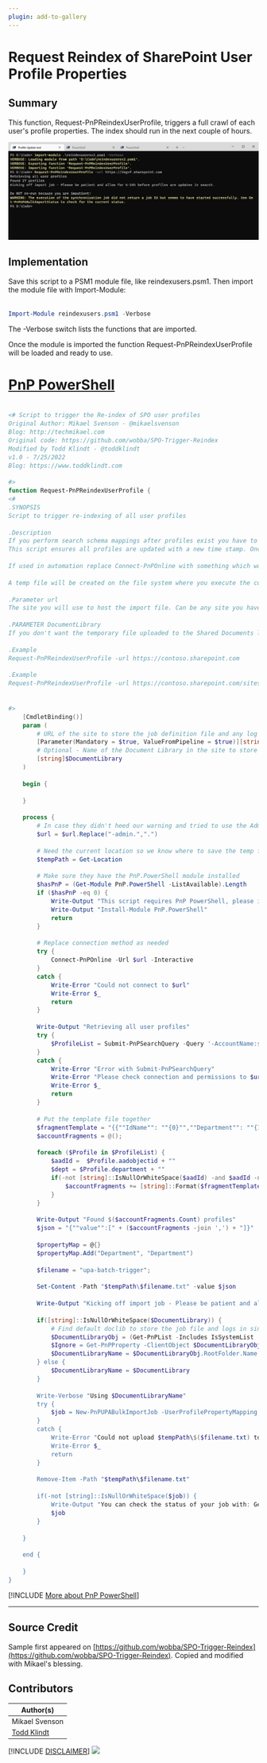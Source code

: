 ```yaml
---
plugin: add-to-gallery
---
```


# Request Reindex of SharePoint User Profile Properties

## Summary

This function, Request-PnPReindexUserProfile, triggers a full crawl of each user's profile properties. The index should run in the next couple of hours.

![Example Screenshot](assets/example.png)

## Implementation
Save this script to a PSM1 module file, like reindexusers.psm1. Then import the module file with Import-Module:
```powershell

Import-Module reindexusers.psm1 -Verbose

```
The -Verbose switch lists the functions that are imported.

Once the module is imported the function Request-PnPReindexUserProfile will be loaded and ready to use.

# [PnP PowerShell](#tab/pnpps)

```powershell

<# Script to trigger the Re-index of SPO user profiles
Original Author: Mikael Svenson - @mikaelsvenson
Blog: http://techmikael.com
Original code: https://github.com/wobba/SPO-Trigger-Reindex 
Modified by Todd Klindt - @toddklindt
v1.0 - 7/25/2022
Blog: https://www.toddklindt.com

#>
function Request-PnPReindexUserProfile {
<#
.SYNOPSIS
Script to trigger re-indexing of all user profiles

.Description
If you perform search schema mappings after profiles exist you have to update the last modified time on a profile for it to be re-indexed.
This script ensures all profiles are updated with a new time stamp. Once the import job completes allow 4-24h for profiles to be updated in search.

If used in automation replace Connect-PnPOnline with something which works for you. 

A temp file will be created on the file system where you execute the command. That temp file will also be uploaded to the "Shared Documents" library in the site you pass in the -url parameter. The account you connect with must have write permission to the -url site and have the SharePoint Admin role in the tenant. 

.Parameter url
The site you will use to host the import file. Can be any site you have write access to. DO NOT use the admin site.

.PARAMETER DocumentLibrary
If you don't want the temporary file uploaded to the Shared Documents library of your site, specific a different library here. Use Get-PnPList after connecting to get a list of the available document libraries. 

.Example 
Request-PnPReindexUserProfile -url https://contoso.sharepoint.com

.Example 
Request-PnPReindexUserProfile -url https://contoso.sharepoint.com/sites/IT -DocumentLibrary Foo


#>    
    [CmdletBinding()]
    param (
        # URL of the site to store the job definition file and any log files. In the form of https://contoso.sharepoint.com
        [Parameter(Mandatory = $true, ValueFromPipeline = $true)][string]$url,
        # Optional - Name of the Document Library in the site to store the job definition and log files. Should look like "Shared Documents" If no value is passed the oldest document library in the site will be used. That's usually "Shared Documents"
        [string]$DocumentLibrary
    )
    
    begin {
        
    }
    
    process {
        # In case they didn't heed our warning and tried to use the Admin site
        $url = $url.Replace("-admin.",".")

        # Need the current location so we know where to save the temp file
        $tempPath = Get-Location

        # Make sure they have the PnP.PowerShell module installed
        $hasPnP = (Get-Module PnP.PowerShell -ListAvailable).Length
        if ($hasPnP -eq 0) {
            Write-Output "This script requires PnP PowerShell, please install it"
            Write-Output "Install-Module PnP.PowerShell"
            return
        }

        # Replace connection method as needed
        try {
            Connect-PnPOnline -Url $url -Interactive
        }
        catch {
            Write-Error "Could not connect to $url"
            Write-Error $_
            return
        }
        
        Write-Output "Retrieving all user profiles"
        try {
            $ProfileList = Submit-PnPSearchQuery -Query '-AccountName:spofrm -AccountName:spoapp -AccountName:app@sharepoint -AccountName:spocrawler -AccountName:spocrwl -PreferredName:"Foreign Principal"' -SourceId "b09a7990-05ea-4af9-81ef-edfab16c4e31" -SelectProperties "aadobjectid", "department", "write" -All -TrimDuplicates:$false -RelevantResults -ErrorAction Stop
        }
        catch {
            Write-Error "Error with Submit-PnPSearchQuery"
            Write-Error "Please check connection and permissions to $url and try again"
            Write-Error $_
            return
        }

        # Put the template file together
        $fragmentTemplate = "{{""IdName"": ""{0}"",""Department"": ""{1}""}}";
        $accountFragments = @();
        
        foreach ($Profile in $ProfileList) {
            $aadId =  $Profile.aadobjectid + ""
            $dept = $Profile.department + ""
            if(-not [string]::IsNullOrWhiteSpace($aadId) -and $aadId -ne "00000000-0000-0000-0000-000000000000") {
                $accountFragments += [string]::Format($fragmentTemplate,$aadId,$dept)
            }
        }

        Write-Output "Found $($accountFragments.Count) profiles"
        $json = "{""value"":[" + ($accountFragments -join ',') + "]}"
        
        $propertyMap = @{}
        $propertyMap.Add("Department", "Department")
        
        $filename = "upa-batch-trigger";

        Set-Content -Path "$tempPath\$filename.txt" -value $json

        Write-Output "Kicking off import job - Please be patient and allow for 4-24h before profiles are updates in search.`n`nDo NOT re-run because you are impatient!"

        if([string]::IsNullOrWhiteSpace($DocumentLibrary)) {
            # Find default doclib to store the job file and logs in since one was not passed
            $DocumentLibraryObj = (Get-PnPList -Includes IsSystemList | Where-Object -Property IsSystemList -EQ -Value $false | Where-Object -Property BaseType -EQ -Value "DocumentLibrary“ | Sort-Object -Property Created)[0]
            $Ignore = Get-PnPProperty -ClientObject $DocumentLibraryObj -Property RootFolder
            $DocumentLibraryName = $DocumentLibraryObj.RootFolder.Name
        } else {
            $DocumentLibraryName = $DocumentLibrary
        }

        Write-Verbose "Using $DocumentLibraryName"
        try {
            $job = New-PnPUPABulkImportJob -UserProfilePropertyMapping $propertyMap -IdType CloudId -IdProperty "IdName" -Folder $DocumentLibraryName -Path "$tempPath\$filename.txt"
        }
        catch {
            Write-Error "Could not upload $tempPath\$($filename.txt) to $url"
            Write-Error $_
            return
        }
        
        Remove-Item -Path "$tempPath\$filename.txt"
        
        if(-not [string]::IsNullOrWhiteSpace($job)) {
            Write-Output "You can check the status of your job with: Get-PnPUPABulkImportStatus -JobId $($job.JobId)"
            $job
        }
                
    }
    
    end {
        
    }
}

```
[!INCLUDE [More about PnP PowerShell](../../docfx/includes/MORE-PNPPS.md)]
***


## Source Credit

Sample first appeared on [https://github.com/wobba/SPO-Trigger-Reindex](https://github.com/wobba/SPO-Trigger-Reindex). Copied and modified with Mikael's blessing.

## Contributors

| Author(s) |
|-----------|
| Mikael Svenson |
| [Todd Klindt](https://www.toddklindt.com)|


[!INCLUDE [DISCLAIMER](../../docfx/includes/DISCLAIMER.md)]
<img src="https://pnptelemetry.azurewebsites.net/script-samples/scripts/spo-request-pnp-reindex-user-profile" aria-hidden="true" />